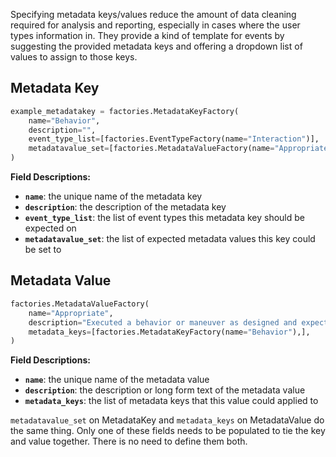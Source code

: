 Specifying metadata keys/values reduce the amount of data cleaning required for analysis and reporting, especially in cases where the user types information in. They provide a kind of template for events by suggesting the provided metadata keys and offering a dropdown list of values to assign to those keys. 

## Metadata Key
``` python
example_metadatakey = factories.MetadataKeyFactory(
    name="Behavior",
    description="",
    event_type_list=[factories.EventTypeFactory(name="Interaction")],
    metadatavalue_set=[factories.MetadataValueFactory(name="Appropriate")],
)
```

**Field Descriptions:**

- **`name`**: the unique name of the metadata key
- **`description`**: the description of the metadata key
- **`event_type_list`**: the list of event types this metadata key should be expected on
- **`metadatavalue_set`**: the list of expected metadata values this key could be set to


## Metadata Value
``` python
factories.MetadataValueFactory(
    name="Appropriate", 
    description="Executed a behavior or maneuver as designed and expected within given tolerances and boundaries",
    metadata_keys=[factories.MetadataKeyFactory(name="Behavior"),],
)
```

**Field Descriptions:**

- **`name`**: the unique name of the metadata value
- **`description`**: the description or long form text of the metadata value
- **`metadata_keys`**: the list of metadata keys that this value could applied to

`metadatavalue_set` on MetadataKey and `metadata_keys` on MetadataValue do the same thing. Only one of these fields needs to be populated to tie the key and value together. There is no need to define them both. 